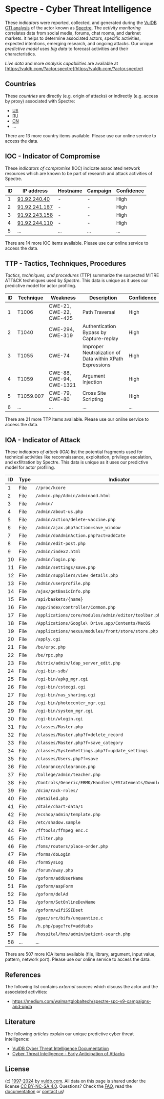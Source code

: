 # Spectre - Cyber Threat Intelligence

These _indicators_ were reported, collected, and generated during the [VulDB CTI analysis](https://vuldb.com/?kb.cti) of the actor known as [Spectre](https://vuldb.com/?actor.spectre). The _activity monitoring_ correlates data from social media, forums, chat rooms, and darknet markets. It helps to determine associated actors, specific activities, expected intentions, emerging research, and ongoing attacks. Our unique _predictive model_ uses _big data_ to forecast activities and their characteristics.

_Live data_ and more _analysis capabilities_ are available at [https://vuldb.com/?actor.spectre](https://vuldb.com/?actor.spectre)

## Countries

These _countries_ are directly (e.g. origin of attacks) or indirectly (e.g. access by proxy) associated with Spectre:

* [US](https://vuldb.com/?country.us)
* [RU](https://vuldb.com/?country.ru)
* [CN](https://vuldb.com/?country.cn)
* ...

There are 13 more country items available. Please use our online service to access the data.

## IOC - Indicator of Compromise

These _indicators of compromise_ (IOC) indicate associated network resources which are known to be part of research and attack activities of Spectre.

ID | IP address | Hostname | Campaign | Confidence
-- | ---------- | -------- | -------- | ----------
1 | [91.92.240.40](https://vuldb.com/?ip.91.92.240.40) | - | - | High
2 | [91.92.241.187](https://vuldb.com/?ip.91.92.241.187) | - | - | High
3 | [91.92.243.158](https://vuldb.com/?ip.91.92.243.158) | - | - | High
4 | [91.92.244.110](https://vuldb.com/?ip.91.92.244.110) | - | - | High
5 | ... | ... | ... | ...

There are 14 more IOC items available. Please use our online service to access the data.

## TTP - Tactics, Techniques, Procedures

_Tactics, techniques, and procedures_ (TTP) summarize the suspected MITRE ATT&CK techniques used by _Spectre_. This data is unique as it uses our predictive model for actor profiling.

ID | Technique | Weakness | Description | Confidence
-- | --------- | -------- | ----------- | ----------
1 | T1006 | CWE-21, CWE-22, CWE-425 | Path Traversal | High
2 | T1040 | CWE-294, CWE-319 | Authentication Bypass by Capture-replay | High
3 | T1055 | CWE-74 | Improper Neutralization of Data within XPath Expressions | High
4 | T1059 | CWE-88, CWE-94, CWE-1321 | Argument Injection | High
5 | T1059.007 | CWE-79, CWE-80 | Cross Site Scripting | High
6 | ... | ... | ... | ...

There are 21 more TTP items available. Please use our online service to access the data.

## IOA - Indicator of Attack

These _indicators of attack_ (IOA) list the potential fragments used for technical activities like reconnaissance, exploitation, privilege escalation, and exfiltration by Spectre. This data is unique as it uses our predictive model for actor profiling.

ID | Type | Indicator | Confidence
-- | ---- | --------- | ----------
1 | File | `//proc/kcore` | Medium
2 | File | `/admin.php/Admin/adminadd.html` | High
3 | File | `/admin/` | Low
4 | File | `/admin/about-us.php` | High
5 | File | `/admin/action/delete-vaccine.php` | High
6 | File | `/admin/ajax.php?action=save_window` | High
7 | File | `/admin/doAdminAction.php?act=addCate` | High
8 | File | `/admin/edit-post.php` | High
9 | File | `/admin/index2.html` | High
10 | File | `/admin/login.php` | High
11 | File | `/admin/settings/save.php` | High
12 | File | `/admin/suppliers/view_details.php` | High
13 | File | `/admin/userprofile.php` | High
14 | File | `/ajax/getBasicInfo.php` | High
15 | File | `/api/baskets/{name}` | High
16 | File | `/app/index/controller/Common.php` | High
17 | File | `/applications/core/modules/admin/editor/toolbar.php` | High
18 | File | `/Applications/Google\ Drive.app/Contents/MacOS` | High
19 | File | `/applications/nexus/modules/front/store/store.php` | High
20 | File | `/apply.cgi` | Medium
21 | File | `/be/erpc.php` | Medium
22 | File | `/be/rpc.php` | Medium
23 | File | `/bitrix/admin/ldap_server_edit.php` | High
24 | File | `/cgi-bin-sdb/` | High
25 | File | `/cgi-bin/apkg_mgr.cgi` | High
26 | File | `/cgi-bin/cstecgi.cgi` | High
27 | File | `/cgi-bin/nas_sharing.cgi` | High
28 | File | `/cgi-bin/photocenter_mgr.cgi` | High
29 | File | `/cgi-bin/system_mgr.cgi` | High
30 | File | `/cgi-bin/wlogin.cgi` | High
31 | File | `/classes/Master.php` | High
32 | File | `/classes/Master.php?f=delete_record` | High
33 | File | `/classes/Master.php?f=save_category` | High
34 | File | `/classes/SystemSettings.php?f=update_settings` | High
35 | File | `/classes/Users.php?f=save` | High
36 | File | `/clearance/clearance.php` | High
37 | File | `/College/admin/teacher.php` | High
38 | File | `/Controls/Generic/EBMK/Handlers/EStatements/DownloadEStatement.ashx` | High
39 | File | `/dcim/rack-roles/` | High
40 | File | `/detailed.php` | High
41 | File | `/dtale/chart-data/1` | High
42 | File | `/ecshop/admin/template.php` | High
43 | File | `/etc/shadow.sample` | High
44 | File | `/fftools/ffmpeg_enc.c` | High
45 | File | `/filter.php` | Medium
46 | File | `/foms/routers/place-order.php` | High
47 | File | `/forms/doLogin` | High
48 | File | `/formSysLog` | Medium
49 | File | `/forum/away.php` | High
50 | File | `/goform/addUserName` | High
51 | File | `/goform/aspForm` | High
52 | File | `/goform/delAd` | High
53 | File | `/goform/SetOnlineDevName` | High
54 | File | `/goform/wifiSSIDset` | High
55 | File | `/gpac/src/bifs/unquantize.c` | High
56 | File | `/h.php/page?ref=addtabs` | High
57 | File | `/hospital/hms/admin/patient-search.php` | High
58 | ... | ... | ...

There are 507 more IOA items available (file, library, argument, input value, pattern, network port). Please use our online service to access the data.

## References

The following list contains _external sources_ which discuss the actor and the associated activities:

* https://medium.com/walmartglobaltech/spectre-spc-v9-campaigns-and-upda

## Literature

The following _articles_ explain our unique predictive cyber threat intelligence:

* [VulDB Cyber Threat Intelligence Documentation](https://vuldb.com/?kb.cti)
* [Cyber Threat Intelligence - Early Anticipation of Attacks](https://www.scip.ch/en/?labs.20201022)

## License

(c) [1997-2024](https://vuldb.com/?kb.changelog) by [vuldb.com](https://vuldb.com/?kb.about). All data on this page is shared under the license [CC BY-NC-SA 4.0](https://creativecommons.org/licenses/by-nc-sa/4.0/). Questions? Check the [FAQ](https://vuldb.com/?kb.faq), read the [documentation](https://vuldb.com/?kb) or [contact us](https://vuldb.com/?contact)!
